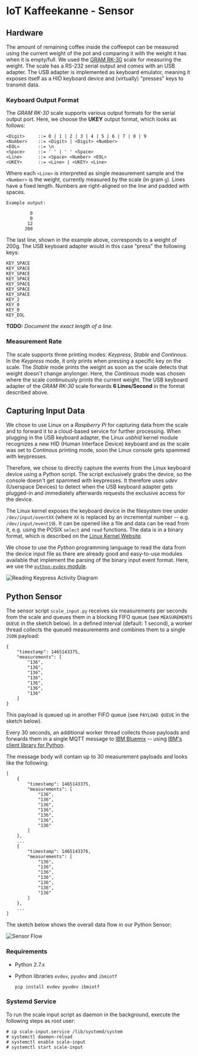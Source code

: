 
# IoT Kaffeekanne - Sensor

## Hardware

The amount of remaining coffee inside the coffeepot can be measured using the current weight of the
pot and comparing it with the weight it has when it is empty/full.
We used the [GRAM RK-30](http://gram.es/eng/productos012.php?idc=46&idp=217) scale for measuring
the weight. The scale has a RS-232 serial output and comes with an USB adapter. The USB adapter
is implemented as keyboard emulator, meaning it exposes itself as a HID keyboard device and
(virtually) "presses" keys to transmit data.

### Keyboard Output Format

The _GRAM RK-30_ scale supports various output formats for the serial output port.
Here, we choose the **UKEY** output format, which looks as follows:

```
<Digit>     ::= 0 | 1 | 2 | 3 | 4 | 5 | 6 | 7 | 8 | 9
<Number>    ::= <Digit> | <Digit> <Number>
<EOL>       ::= \n
<Space>     ::= ' ' | ' ' <Space>
<Line>      ::= <Space> <Number> <EOL>
<UKEY>      ::= <Line> | <UKEY> <Line>
```

Where each `<Line>` is interpreted as single measurement sample and the `<Number>` is the weight,
currently measured by the scale (in gram `g`). Lines have a fixed length. Numbers are right-aligned
on the line and padded with spaces.

```
Example output:

         0
         0
        12
       200
```

The last line, shown in the example above, corresponds to a weight of 200g. The USB keyboard adapter
would in this case "press" the following keys:

```
KEY_SPACE
KEY_SPACE
KEY_SPACE
KEY_SPACE
KEY_SPACE
KEY_SPACE
KEY_SPACE
KEY_2
KEY_0
KEY_0
KEY_EOL
```

**TODO:** _Document the exact length of a line._

### Measurement Rate

The scale supports three printing modes: _Keypress_, _Stable_ and _Continous_. In the _Keypress_
mode, it only prints when pressing a specific key on the scale. The _Stable_ mode prints the
weight as soon as the scale detects that weight doesn't change anylonger. Here, the _Continous_
mode was chosen where the scale continuously prints the current weight.
The USB keyboard adapter of the _GRAM RK-30_ scale forwards **6 Lines/Second** in the format
described above.

## Capturing Input Data

We chose to use Linux on a _Raspberry Pi_ for capturing data from the scale and to forward it to
a cloud-based service for further processing. When plugging in the USB keyboard adapter, the Linux
_usbhid_ kernel module recognizes a new HID (Human Interface Device) keyboard and as the scale
was set to _Continous_ printing mode, soon the Linux console gets spammed with keypresses.

Therefore, we chose to directly capture the events from the Linux keyboard device using a Python
script. The script exclusively grabs the device, so the console doesn't get spammed with keypresses.
It therefore uses _udev_ (Userspace Devices) to detect when the USB keyboard adapter gets plugged-in
and immediately afterwards requests the exclusive access for the device.

The Linux kernel exposes the keyboard device in the filesystem tree under `/dev/input/eventXX`
(where `XX` is replaced by an incremental number -- e.g. `/dev/input/event19`). It can be opened
like a file and data can be read from it, e.g. using the POSIX `select` and `read` functions. The
data is in a binary format, which is described on the [Linux Kernel Website](https://www.kernel.org/doc/Documentation/input/input.txt).

We chose to use the _Python_ programming language to read the data from the device input file as
there are already good and easy-to-use modules available that implement the parsing of the binary
input event format. Here, we use the [`python-evdev` module](http://python-evdev.readthedocs.io/en/latest/).

![Reading Keypress Activity Diagram](http://yuml.me/77b125cb)

## Python Sensor

The sensor script `scale_input.py` receives six measurements per seconds from the scale and queues them in a blocking FIFO queue (see `MEASUREMENTS QUEUE` in the sketch below). In a defined interval (default: 1 second), a worker thread collects the queued measurements and combines them to a single `JSON` payload:

```
{
    "timestamp": 1465143375,
    "measurements": [
        "136",
        "136",
        "136",
        "136",
        "136",
        "136",
        "136"
    ]
}
```

This payload is queued up in another FIFO queue (see `PAYLOAD QUEUE` in the sketch below).

Every 30 seconds, an additional worker thread collects those payloads and forwards them in a single MQTT message to [IBM Bluemix](http://www.ibm.com/cloud-computing/bluemix/internet-of-things) -- using [IBM's client library for Python](https://github.com/ibm-watson-iot/iot-python).

The message body will contain up to 30 measurement payloads and looks like the following:

```
[
    {
        "timestamp": 1465143375,
        "measurements": [
            "136",
            "136",
            "136",
            "136",
            "136",
            "136",
            "136"
        ]
    },
    ...
    {
        "timestamp": 1465143376,
        "measurements": [
            "136",
            "136",
            "136",
            "136",
            "136",
            "136",
            "136"
        ]
    },
    ...
]
```

The sketch below shows the overall data flow in our Python Sensor:

![Sensor Flow](http://rawgit.com/miwurster/msc-iot-kaffeekanne/master/sensor-flow.svg)

### Requirements

* Python 2.7.x
* Python libraries `evdev`, `pyudev` and `ibmiotf`

    ```
    pip install evdev pyudev ibmiotf
    ```

### Systemd Service

To run the scale input script as daemon in the background, execute the following
steps as root user:

```
# cp scale-input.service /lib/systemd/system
# systemctl daemon-reload
# systemctl enable scale-input
# systemctl start scale-input
```
